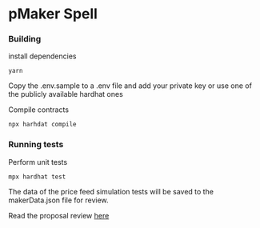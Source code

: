 # pMaker Spell


### Building

install dependencies

````shell
yarn
````

Copy the .env.sample to a .env file and add your private key or use one of the publicly available hardhat ones




Compile contracts

````shell
npx harhdat compile
````



### Running tests

Perform unit tests  

````shell
mpx hardhat test 
````

The data of the price feed simulation tests will be saved to the makerData.json file for review.


Read the proposal review [here](https://github.com/Surfacing-8671/pmakerSpell/blob/main/SpellReview.md)